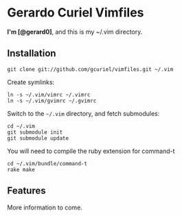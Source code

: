 # Gerardo Curiel Vimfiles

**I'm [@gerard0]**, and this is my ~/.vim directory.

## Installation

    git clone git://github.com/gcuriel/vimfiles.git ~/.vim

Create symlinks:

    ln -s ~/.vim/vimrc ~/.vimrc
    ln -s ~/.vim/gvimrc ~/.gvimrc

Switch to the `~/.vim` directory, and fetch submodules:

    cd ~/.vim
    git submodule init
    git submodule update

You will need to compile the ruby extension for command-t

    cd ~/.vim/bundle/command-t
    rake make

## Features

More information to come. 
